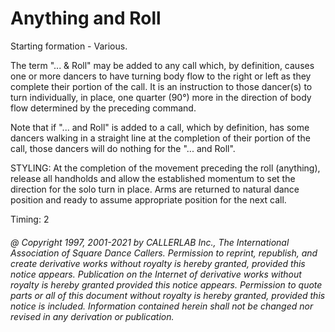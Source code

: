
# Anything and Roll

Starting formation - Various. 

The term "... & Roll" may be added to any call which, by definition,
causes one or more dancers to have turning body flow to the right or left
as they complete their portion of the call.
It is an instruction to those dancer(s) to turn
individually, in place, one quarter (90°) more in the direction of body flow
determined by the preceding command. 

Note that if "... and Roll" is added to a call, which by definition, has some
dancers walking in a straight line at the completion of their portion of the call, those
dancers will do nothing for the "... and Roll". 

STYLING: At the completion of the movement preceding the roll (anything), release all handholds and allow the established momentum to set the direction for the solo turn in place. Arms are returned to  natural dance position and ready to assume appropriate position for the next call.

Timing: 2

###### @ Copyright 1997, 2001-2021 by CALLERLAB Inc., The International Association of Square Dance Callers. Permission to reprint, republish, and create derivative works without royalty is hereby granted, provided this notice appears. Publication on the Internet of derivative works without royalty is hereby granted provided this notice appears. Permission to quote parts or all of this document without royalty is hereby granted, provided this notice is included. Information contained herein shall not be changed nor revised in any derivation or publication.
